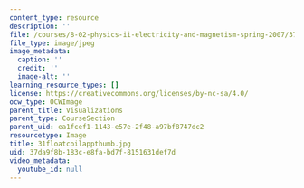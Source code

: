 ```yaml
---
content_type: resource
description: ''
file: /courses/8-02-physics-ii-electricity-and-magnetism-spring-2007/37da9f8b183ce8fabd7f8151631def7d_31floatcoilappthumb.jpg
file_type: image/jpeg
image_metadata:
  caption: ''
  credit: ''
  image-alt: ''
learning_resource_types: []
license: https://creativecommons.org/licenses/by-nc-sa/4.0/
ocw_type: OCWImage
parent_title: Visualizations
parent_type: CourseSection
parent_uid: ea1fcef1-1143-e57e-2f48-a97bf8747dc2
resourcetype: Image
title: 31floatcoilappthumb.jpg
uid: 37da9f8b-183c-e8fa-bd7f-8151631def7d
video_metadata:
  youtube_id: null
---
```

